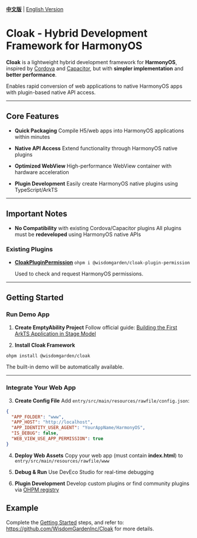 [**中文版**](./README.md) | [English Version](./README-EN.md)

# **Cloak** - Hybrid Development Framework for HarmonyOS

**Cloak** is a lightweight hybrid development framework for **HarmonyOS**, inspired by [Cordova](https://cordova.apache.org/) and [Capacitor](https://capacitorjs.com/), but with **simpler implementation** and **better performance**.

Enables rapid conversion of web applications to native HarmonyOS apps with plugin-based native API access.

---

## Core Features

- **Quick Packaging**
  Compile H5/web apps into HarmonyOS applications within minutes

- **Native API Access**
  Extend functionality through HarmonyOS native plugins

- **Optimized WebView**
  High-performance WebView container with hardware acceleration

- **Plugin Development**
  Easily create HarmonyOS native plugins using TypeScript/ArkTS

---

## Important Notes

- **No Compatibility** with existing Cordova/Capacitor plugins
  All plugins must be **redeveloped** using HarmonyOS native APIs

### Existing Plugins

- **[CloakPluginPermission](./plugins/CloakPluginPermission/README.md)** `ohpm i @wisdomgarden/cloak-plugin-permission`
  
  Used to check and request HarmonyOS permissions.

---

## Getting Started

### Run Demo App
1. **Create EmptyAbility Project**
  Follow official guide: [Building the First ArkTS Application in Stage Model](https://developer.huawei.com/consumer/en/doc/harmonyos-guides-V5/start-with-ets-stage-V5)

2. **Install Cloak Framework**
  ```bash
  ohpm install @wisdomgarden/cloak
  ```
  The built-in demo will be automatically available.

---

### Integrate Your Web App
3. **Create Config File**
  Add `entry/src/main/resources/rawfile/config.json`:
  ```json
  {
    "APP_FOLDER": "www",
    "APP_HOST": "http://localhost",
    "APP_IDENTITY_USER_AGENT": "YourAppName/HarmonyOS",
    "IS_DEBUG": false,
    "WEB_VIEW_USE_APP_PERMISSION": true
  }
  ```

4. **Deploy Web Assets**
  Copy your web app (must contain **index.html**) to `entry/src/main/resources/rawfile/www`

5. **Debug & Run**
  Use DevEco Studio for real-time debugging

6. **Plugin Development**
  Develop custom plugins or find community plugins via [OHPM registry](https://ohpm.openharmony.cn)

## Example

Complete the [Getting Started](#getting-started) steps, and refer to: https://github.com/WisdomGardenInc/Cloak for more details.